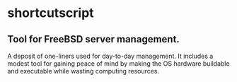 # shortcutscript

## Tool for FreeBSD server management.

A deposit of one-liners used for day-to-day management.
It includes a modest tool for gaining peace of mind by making the OS hardware buildable and executable while wasting computing resources.
